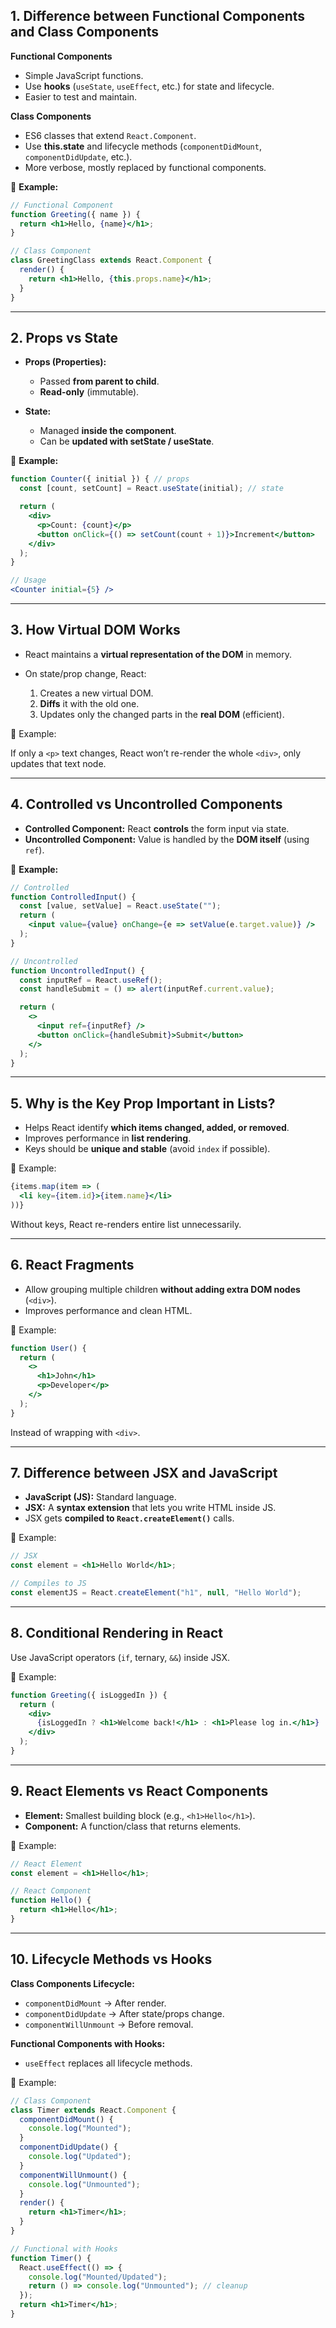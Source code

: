 ## 1. Difference between **Functional Components** and **Class Components**

**Functional Components**

* Simple JavaScript functions.
* Use **hooks** (`useState`, `useEffect`, etc.) for state and lifecycle.
* Easier to test and maintain.

**Class Components**

* ES6 classes that extend `React.Component`.
* Use **this.state** and lifecycle methods (`componentDidMount`, `componentDidUpdate`, etc.).
* More verbose, mostly replaced by functional components.

🔹 **Example:**

```jsx
// Functional Component
function Greeting({ name }) {
  return <h1>Hello, {name}</h1>;
}

// Class Component
class GreetingClass extends React.Component {
  render() {
    return <h1>Hello, {this.props.name}</h1>;
  }
}
```

---

## 2. **Props vs State**

* **Props (Properties):**

  * Passed **from parent to child**.
  * **Read-only** (immutable).

* **State:**

  * Managed **inside the component**.
  * Can be **updated with setState / useState**.

🔹 **Example:**

```jsx
function Counter({ initial }) { // props
  const [count, setCount] = React.useState(initial); // state

  return (
    <div>
      <p>Count: {count}</p>
      <button onClick={() => setCount(count + 1)}>Increment</button>
    </div>
  );
}

// Usage
<Counter initial={5} />
```

---

## 3. **How Virtual DOM Works**

* React maintains a **virtual representation of the DOM** in memory.
* On state/prop change, React:

  1. Creates a new virtual DOM.
  2. **Diffs** it with the old one.
  3. Updates only the changed parts in the **real DOM** (efficient).

🔹 Example:

If only a `<p>` text changes, React won’t re-render the whole `<div>`, only updates that text node.

---

## 4. **Controlled vs Uncontrolled Components**

* **Controlled Component:** React **controls** the form input via state.
* **Uncontrolled Component:** Value is handled by the **DOM itself** (using `ref`).

🔹 **Example:**

```jsx
// Controlled
function ControlledInput() {
  const [value, setValue] = React.useState("");
  return (
    <input value={value} onChange={e => setValue(e.target.value)} />
  );
}

// Uncontrolled
function UncontrolledInput() {
  const inputRef = React.useRef();
  const handleSubmit = () => alert(inputRef.current.value);

  return (
    <>
      <input ref={inputRef} />
      <button onClick={handleSubmit}>Submit</button>
    </>
  );
}
```

---

## 5. **Why is the Key Prop Important in Lists?**

* Helps React identify **which items changed, added, or removed**.
* Improves performance in **list rendering**.
* Keys should be **unique and stable** (avoid `index` if possible).

🔹 Example:

```jsx
{items.map(item => (
  <li key={item.id}>{item.name}</li>
))}
```

Without keys, React re-renders entire list unnecessarily.

---

## 6. **React Fragments**

* Allow grouping multiple children **without adding extra DOM nodes** (`<div>`).
* Improves performance and clean HTML.

🔹 Example:

```jsx
function User() {
  return (
    <>
      <h1>John</h1>
      <p>Developer</p>
    </>
  );
}
```

Instead of wrapping with `<div>`.

---

## 7. **Difference between JSX and JavaScript**

* **JavaScript (JS):** Standard language.
* **JSX:** A **syntax extension** that lets you write HTML inside JS.
* JSX gets **compiled to `React.createElement()`** calls.

🔹 Example:

```jsx
// JSX
const element = <h1>Hello World</h1>;

// Compiles to JS
const elementJS = React.createElement("h1", null, "Hello World");
```

---

## 8. **Conditional Rendering in React**

Use JavaScript operators (`if`, ternary, `&&`) inside JSX.

🔹 Example:

```jsx
function Greeting({ isLoggedIn }) {
  return (
    <div>
      {isLoggedIn ? <h1>Welcome back!</h1> : <h1>Please log in.</h1>}
    </div>
  );
}
```

---

## 9. **React Elements vs React Components**

* **Element:** Smallest building block (e.g., `<h1>Hello</h1>`).
* **Component:** A function/class that returns elements.

🔹 Example:

```jsx
// React Element
const element = <h1>Hello</h1>;

// React Component
function Hello() {
  return <h1>Hello</h1>;
}
```

---

## 10. **Lifecycle Methods vs Hooks**

**Class Components Lifecycle:**

* `componentDidMount` → After render.
* `componentDidUpdate` → After state/props change.
* `componentWillUnmount` → Before removal.

**Functional Components with Hooks:**

* `useEffect` replaces all lifecycle methods.

🔹 Example:

```jsx
// Class Component
class Timer extends React.Component {
  componentDidMount() {
    console.log("Mounted");
  }
  componentDidUpdate() {
    console.log("Updated");
  }
  componentWillUnmount() {
    console.log("Unmounted");
  }
  render() {
    return <h1>Timer</h1>;
  }
}

// Functional with Hooks
function Timer() {
  React.useEffect(() => {
    console.log("Mounted/Updated");
    return () => console.log("Unmounted"); // cleanup
  });
  return <h1>Timer</h1>;
}
